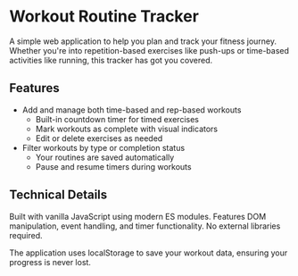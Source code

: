 # Workout Routine Tracker

A simple web application to help you plan and track your fitness journey. Whether you're into repetition-based exercises like push-ups or time-based activities like running, this tracker has got you covered.

## Features

- Add and manage both time-based and rep-based workouts
    - Built-in countdown timer for timed exercises
    - Mark workouts as complete with visual indicators
    - Edit or delete exercises as needed
- Filter workouts by type or completion status
    - Your routines are saved automatically
    - Pause and resume timers during workouts

## Technical Details

Built with vanilla JavaScript using modern ES modules. Features DOM manipulation, event handling, and timer functionality. No external libraries required.

The application uses localStorage to save your workout data, ensuring your progress is never lost.
